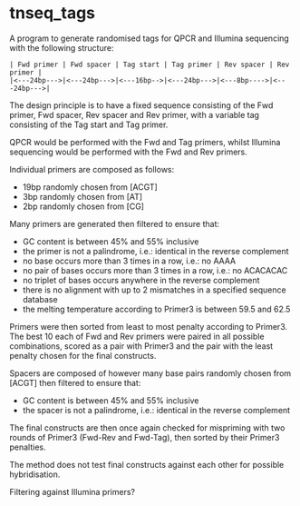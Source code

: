 # tnseq_tags

A program to generate randomised tags for QPCR and Illumina sequencing with the following structure:

```
| Fwd primer | Fwd spacer | Tag start | Tag primer | Rev spacer | Rev primer |
|<---24bp--->|<---24bp--->|<---16bp-->|<---24bp--->|<---8bp---->|<---24bp--->|
```

The design principle is to have a fixed sequence consisting of the Fwd primer, Fwd spacer, Rev spacer and Rev primer, with a variable tag consisting of the Tag start and Tag primer.

QPCR would be performed with the Fwd and Tag primers, whilst Illumina sequencing would be performed with the Fwd and Rev primers.

Individual primers are composed as follows:
* 19bp randomly chosen from [ACGT]
* 3bp randomly chosen from [AT]
* 2bp randomly chosen from [CG]

Many primers are generated then filtered to ensure that:
* GC content is between 45% and 55% inclusive
* the primer is not a palindrome, i.e.: identical in the reverse complement
* no base occurs more than 3 times in a row, i.e.: no AAAA
* no pair of bases occurs more than 3 times in a row, i.e.: no ACACACAC
* no triplet of bases occurs anywhere in the reverse complement
* there is no alignment with up to 2 mismatches in a specified sequence database
* the melting temperature according to Primer3 is between 59.5 and 62.5

Primers were then sorted from least to most penalty according to Primer3. The best 10 each of Fwd and Rev primers were paired in all possible combinations, scored as a pair with Primer3 and the pair with the least penalty chosen for the final constructs.

Spacers are composed of however many base pairs randomly chosen from [ACGT] then filtered to ensure that:
* GC content is between 45% and 55% inclusive
* the spacer is not a palindrome, i.e.: identical in the reverse complement

The final constructs are then once again checked for mispriming with two rounds of Primer3 (Fwd-Rev and Fwd-Tag), then sorted by their Primer3 penalties.

The method does not test final constructs against each other for possible hybridisation.

Filtering against Illumina primers?
